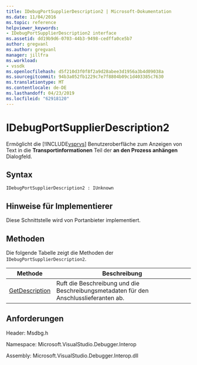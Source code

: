 ```yaml
---
title: IDebugPortSupplierDescription2 | Microsoft-Dokumentation
ms.date: 11/04/2016
ms.topic: reference
helpviewer_keywords:
- IDebugPortSupplierDescription2 interface
ms.assetid: dd19b9d6-0703-44b3-9498-cedffa0ce5b7
author: gregvanl
ms.author: gregvanl
manager: jillfra
ms.workload:
- vssdk
ms.openlocfilehash: d5f210d3f0f8f2a9d28abee3d1956a3b4d09038a
ms.sourcegitcommit: 94b3a052fb1229c7e7f8804b09c1d403385c7630
ms.translationtype: MT
ms.contentlocale: de-DE
ms.lasthandoff: 04/23/2019
ms.locfileid: "62918120"
---
```

# <a name="idebugportsupplierdescription2"></a>IDebugPortSupplierDescription2
Ermöglicht die [!INCLUDE[vsprvs](../../../code-quality/includes/vsprvs_md.md)] Benutzeroberfläche zum Anzeigen von Text in die **Transportinformationen** Teil der **an den Prozess anhängen** Dialogfeld.

## <a name="syntax"></a>Syntax

```
IDebugPortSupplierDescription2 : IUnknown
```

## <a name="notes-for-implementers"></a>Hinweise für Implementierer
 Diese Schnittstelle wird von Portanbieter implementiert.

## <a name="methods"></a>Methoden
 Die folgende Tabelle zeigt die Methoden der `IDebugPortSupplierDescription2`.

|Methode|Beschreibung|
|------------|-----------------|
|[GetDescription](../../../extensibility/debugger/reference/idebugportsupplierdescription2-getdescription.md)|Ruft die Beschreibung und die Beschreibungsmetadaten für den Anschlusslieferanten ab.|

## <a name="requirements"></a>Anforderungen
 Header: Msdbg.h

 Namespace: Microsoft.VisualStudio.Debugger.Interop

 Assembly: Microsoft.VisualStudio.Debugger.Interop.dll